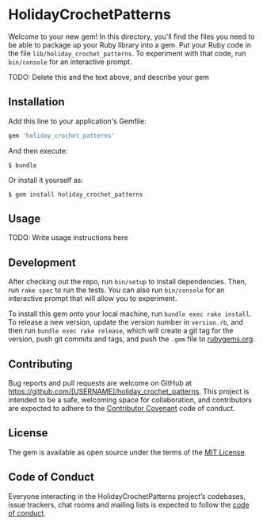# HolidayCrochetPatterns

Welcome to your new gem! In this directory, you'll find the files you need to be able to package up your Ruby library into a gem. Put your Ruby code in the file `lib/holiday_crochet_patterns`. To experiment with that code, run `bin/console` for an interactive prompt.

TODO: Delete this and the text above, and describe your gem

## Installation

Add this line to your application's Gemfile:

```ruby
gem 'holiday_crochet_patterns'
```

And then execute:

    $ bundle

Or install it yourself as:

    $ gem install holiday_crochet_patterns

## Usage

TODO: Write usage instructions here

## Development

After checking out the repo, run `bin/setup` to install dependencies. Then, run `rake spec` to run the tests. You can also run `bin/console` for an interactive prompt that will allow you to experiment.

To install this gem onto your local machine, run `bundle exec rake install`. To release a new version, update the version number in `version.rb`, and then run `bundle exec rake release`, which will create a git tag for the version, push git commits and tags, and push the `.gem` file to [rubygems.org](https://rubygems.org).

## Contributing

Bug reports and pull requests are welcome on GitHub at https://github.com/[USERNAME]/holiday_crochet_patterns. This project is intended to be a safe, welcoming space for collaboration, and contributors are expected to adhere to the [Contributor Covenant](http://contributor-covenant.org) code of conduct.

## License

The gem is available as open source under the terms of the [MIT License](https://opensource.org/licenses/MIT).

## Code of Conduct

Everyone interacting in the HolidayCrochetPatterns project’s codebases, issue trackers, chat rooms and mailing lists is expected to follow the [code of conduct](https://github.com/[USERNAME]/holiday_crochet_patterns/blob/master/CODE_OF_CONDUCT.md).
